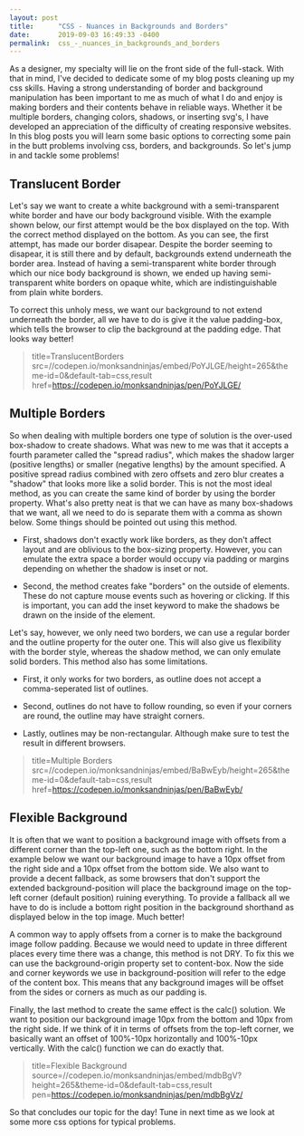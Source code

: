 ```yaml
---
layout: post
title:      "CSS - Nuances in Backgrounds and Borders"
date:       2019-09-03 16:49:33 -0400
permalink:  css_-_nuances_in_backgrounds_and_borders
---
```



As a designer, my specialty will lie on the front side of the full-stack. With that in mind, I've decided to dedicate some of my blog posts cleaning up my css skills. Having a strong understanding of border and background manipulation has been important to me as much of what I do and enjoy is making borders and their contents behave in reliable ways. Whether it be multiple borders, changing colors, shadows, or inserting svg's, I have developed an appreciation of the difficulty of creating responsive websites. In this blog posts you will learn some basic options to correcting some pain in the butt problems involving css, borders, and backgrounds. So let's jump in and tackle some problems! 

## Translucent Border

Let's say we want to create a white background with a semi-transparent white border and have our body background visible. With the example shown below, our first attempt would be the box displayed on the top. With the correct method displayed on the bottom. As you can see, the first attempt, has made our border disapear. Despite the border seeming to disapear, it is still there and by default, backgrounds extend underneath the border area. Instead of having a semi-transparent white border through which our nice body background is shown, we ended up having semi-transparent white borders on opaque white, which are indistinguishable from plain white borders.

To correct this unholy mess, we want our background to not extend underneath the border, all we have to do is give it the value padding-box, which tells the browser to clip the background at the padding edge. That looks way better!

>title=TranslucentBorders
>src=//codepen.io/monksandninjas/embed/PoYJLGE/height=265&theme-id=0&default-tab=css,result
>href=https://codepen.io/monksandninjas/pen/PoYJLGE/

## Multiple Borders

So when dealing with multiple borders one type of solution is the over-used box-shadow to create shadows. What was new to me was that it accepts a fourth parameter called the "spread radius", which makes the shadow larger (positive lengths) or smaller (negative lengths) by the amount specified. A positive spread radius combined with zero offsets and zero blur creates a "shadow" that looks more like a solid border. This is not the most ideal method, as you can create the same kind of border by using the border property. What's also pretty neat is that we can have as many box-shadows that we want, all we need to do is separate them with a comma as shown below. Some things should be pointed out using this method. 

* First, shadows don't exactly work like borders, as they don't affect layout and are oblivious to the box-sizing property. However, you can emulate the extra space a border would occupy via padding or margins depending on whether the shadow is inset or not.

* Second, the method creates fake "borders" on the outside of elements. These do not capture mouse events such as hovering or clicking. If this is important, you can add the inset keyword to make the shadows be drawn on the inside of the element.

Let's say, however, we only need two borders, we can use a regular border and the outline property for the outer one. This will also give us flexibility with the border style, whereas the shadow method, we can only emulate solid borders. This method also has some limitations.

* First, it only works for two borders, as outline does not accept a comma-seperated list of outlines. 

* Second, outlines do not have to follow rounding, so even if your corners are round, the outline may have straight corners.

* Lastly, outlines may be non-rectangular. Although make sure to test the result in different browsers.

> title=Multiple Borders
>src=//codepen.io/monksandninjas/embed/BaBwEyb/height=265&theme-id=0&default-tab=css,result
>href=https://codepen.io/monksandninjas/pen/BaBwEyb/

## Flexible Background

It is often that we want to position a background image with offsets from a different corner than the top-left one, such as the bottom right. In the example below we want our background image to have a 10px offset from the right side and a 10px offset from the bottom side. We also want to provide a decent fallback, as some browsers that don't support the extended background-position will place the background image on the top-left corner (default position) ruining everything. To provide a fallback all we have to do is include a bottom right position in the background shorthand as displayed below in the top image. Much better!

A common way to apply offsets from a corner is to make the background image follow padding. Because we would need to update in three different places every time there was a change, this method is not DRY. To fix this we can use the background-origin property set to content-box. Now the side and corner keywords we use in background-position will refer to the edge of the content box. This means that any background images will be offset from the sides or corners as much as our padding is.

Finally, the last method to create the same effect is the calc() solution. We want to position our background image 10px from the bottom and 10px from the right side. If we think of it in terms of offsets from the top-left corner, we basically want an offset of 100%-10px horizontally and 100%-10px vertically. With the calc() function we can do exactly that.

> title=Flexible Background
> source=//codepen.io/monksandninjas/embed/mdbBgV?height=265&theme-id=0&default-tab=css,result
> pen=https://codepen.io/monksandninjas/pen/mdbBgVz/

So that concludes our topic for the day! Tune in next time as we look at some more css options for typical problems. 
